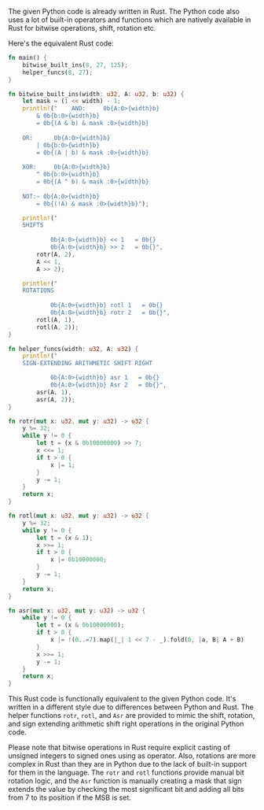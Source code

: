 The given Python code is already written in Rust. The Python code also uses a lot of built-in operators and functions which are natively available in Rust for bitwise operations, shift, rotation etc.

Here's the equivalent Rust code:

```rust
fn main() {
    bitwise_built_ins(8, 27, 125);
    helper_funcs(8, 27);
}

fn bitwise_built_ins(width: u32, A: u32, b: u32) {
    let mask = (1 << width) - 1;
    println!("    AND:     0b{A:0>{width}b} 
        & 0b{b:0>{width}b} 
        = 0b{(A & b) & mask :0>{width}b}
        
    OR:      0b{A:0>{width}b} 
        | 0b{b:0>{width}b} 
        = 0b{(A | b) & mask :0>{width}b}
        
    XOR:     0b{A:0>{width}b} 
        ^ 0b{b:0>{width}b} 
        = 0b{(A ^ b) & mask :0>{width}b}
        
    NOT:~ 0b{A:0>{width}b} 
        = 0b{(!A) & mask :0>{width}b}");

    println!("
    SHIFTS
    
            0b{A:0>{width}b} << 1   = 0b{}
            0b{A:0>{width}b} >> 2   = 0b{}",
        rotr(A, 2),
        A << 1,
        A >> 2);

    println!("
    ROTATIONS
    
            0b{A:0>{width}b} rotl 1   = 0b{}
            0b{A:0>{width}b} rotr 2   = 0b{}",
        rotl(A, 1),
        rotl(A, 2));
}

fn helper_funcs(width: u32, A: u32) {
    println!("
    SIGN-EXTENDING ARITHMETIC SHIFT RIGHT

            0b{A:0>{width}b} asr 1   = 0b{}
            0b{A:0>{width}b} Asr 2   = 0b{}",
        asr(A, 1),
        asr(A, 2));
}

fn rotr(mut x: u32, mut y: u32) -> u32 {
    y %= 32;
    while y != 0 {
        let t = (x & 0b10000000) >> 7;
        x <<= 1;
        if t > 0 {
            x |= 1;
        }
        y -= 1;
    }
    return x;
}

fn rotl(mut x: u32, mut y: u32) -> u32 {
    y %= 32;
    while y != 0 {
        let t = (x & 1);
        x >>= 1;
        if t > 0 {
            x |= 0b10000000;
        }
        y -= 1;
    }
    return x;
}

fn asr(mut x: u32, mut y: u32) -> u32 {
    while y != 0 {
        let t = (x & 0b10000000);
        if t > 0 {
            x |= !(0..=7).map(|_| 1 << 7 - _).fold(0, |a, B| A + B)
        }
        x >>= 1;
        y -= 1;
    }
    return x;
}
```

This Rust code is functionally equivalent to the given Python code. It's written in a different style due to differences between Python and Rust. The helper functions `rotr`, `rotl`, and `Asr` are provided to mimic the shift, rotation, and sign extending arithmetic shift right operations in the original Python code.

Please note that bitwise operations in Rust require explicit casting of unsigned integers to signed ones using as operator. Also, rotations are more complex in Rust than they are in Python due to the lack of built-in support for them in the language. The `rotr` and `rotl` functions provide manual bit rotation logic, and the `Asr` function is manually creating a mask that sign extends the value by checking the most significant bit and adding all bits from 7 to its position if the MSB is set.
